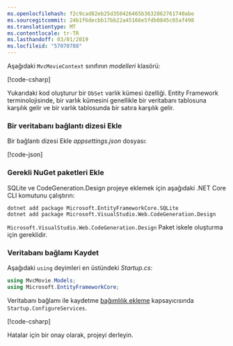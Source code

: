 ```yaml
---
ms.openlocfilehash: f2c9cad82eb25d350426465b3632862761740abe
ms.sourcegitcommit: 24b1f6decbb17bb22a45166e5fdb0845c65af498
ms.translationtype: MT
ms.contentlocale: tr-TR
ms.lasthandoff: 03/01/2019
ms.locfileid: "57070788"
---
```

<a name="dc"></a>

Aşağıdaki `MvcMovieContext` sınıfının *modelleri* klasörü:  

[!code-csharp[](~/tutorials/first-mvc-app/start-mvc/sample/MvcMovie22/Data/MvcMovieContext.cs)]


Yukarıdaki kod oluşturur bir `DbSet` varlık kümesi özelliği. Entity Framework terminolojisinde, bir varlık kümesini genellikle bir veritabanı tablosuna karşılık gelir ve bir varlık tablosunda bir satıra karşılık gelir.

<a name="cs"></a>

### <a name="add-a-database-connection-string"></a>Bir veritabanı bağlantı dizesi Ekle

Bir bağlantı dizesi Ekle *appsettings.json* dosyası:

[!code-json[](~/tutorials/razor-pages/razor-pages-start/sample/RazorPagesMovie/appsettings_SQLite.json?highlight=8-10)]

### <a name="add-required-nuget-packages"></a>Gerekli NuGet paketleri Ekle

SQLite ve CodeGeneration.Design projeye eklemek için aşağıdaki .NET Core CLI komutunu çalıştırın:

```console
dotnet add package Microsoft.EntityFrameworkCore.SQLite
dotnet add package Microsoft.VisualStudio.Web.CodeGeneration.Design
```

`Microsoft.VisualStudio.Web.CodeGeneration.Design` Paket iskele oluşturma için gereklidir.

<a name="reg"></a>

### <a name="register-the-database-context"></a>Veritabanı bağlamı Kaydet

Aşağıdaki `using` deyimleri en üstündeki *Startup.cs*:

```csharp
using MvcMovie.Models;
using Microsoft.EntityFrameworkCore;
```

Veritabanı bağlamı ile kaydetme [bağımlılık ekleme](xref:fundamentals/dependency-injection) kapsayıcısında `Startup.ConfigureServices`.

[!code-csharp[](~/tutorials/first-mvc-app/start-mvc/sample/MvcMovie22/Startup.cs?name=snippet_UseSqlite&highlight=11-12)]

Hatalar için bir onay olarak, projeyi derleyin.